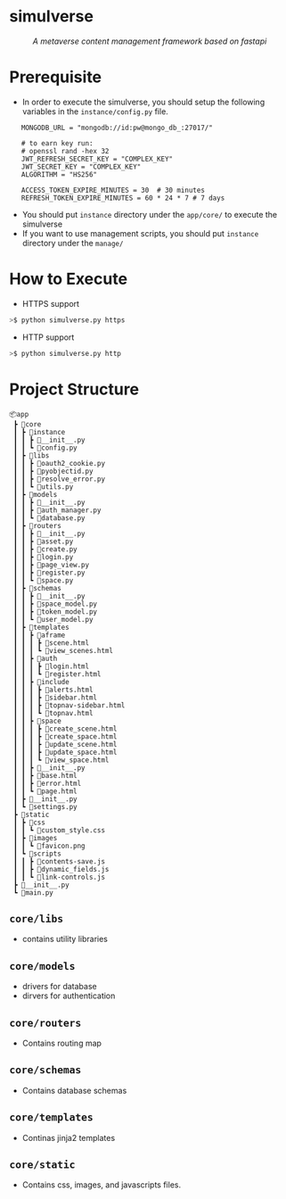 # simulverse
<p align="center">
    <em> A metaverse content management framework based on fastapi </em>
</p>

# Prerequisite
 * In order to execute the simulverse, you should setup the following variables in the `instance/config.py` file.
 ```
    MONGODB_URL = "mongodb://id:pw@mongo_db_:27017/"

    # to earn key run:
    # openssl rand -hex 32
    JWT_REFRESH_SECRET_KEY = "COMPLEX_KEY"
    JWT_SECRET_KEY = "COMPLEX_KEY"
    ALGORITHM = "HS256"

    ACCESS_TOKEN_EXPIRE_MINUTES = 30  # 30 minutes
    REFRESH_TOKEN_EXPIRE_MINUTES = 60 * 24 * 7 # 7 days
 ```
 - You should put `instance` directory under the `app/core/`  to execute the simulverse
 - If you want to use management scripts, you should put `instance` directory under the `manage/`

# How to Execute
 - HTTPS support
```python
>$ python simulverse.py https
```
 - HTTP support
 ```python
>$ python simulverse.py http
```

# Project Structure
```
📦app
 ┣ 📂core
 ┃ ┣ 📂instance
 ┃ ┃ ┣ 📜__init__.py
 ┃ ┃ ┗ 📜config.py
 ┃ ┣ 📂libs
 ┃ ┃ ┣ 📜oauth2_cookie.py
 ┃ ┃ ┣ 📜pyobjectid.py
 ┃ ┃ ┣ 📜resolve_error.py
 ┃ ┃ ┗ 📜utils.py
 ┃ ┣ 📂models
 ┃ ┃ ┣ 📜__init__.py
 ┃ ┃ ┣ 📜auth_manager.py
 ┃ ┃ ┗ 📜database.py
 ┃ ┣ 📂routers
 ┃ ┃ ┣ 📜__init__.py
 ┃ ┃ ┣ 📜asset.py
 ┃ ┃ ┣ 📜create.py
 ┃ ┃ ┣ 📜login.py
 ┃ ┃ ┣ 📜page_view.py
 ┃ ┃ ┣ 📜register.py
 ┃ ┃ ┗ 📜space.py
 ┃ ┣ 📂schemas
 ┃ ┃ ┣ 📜__init__.py
 ┃ ┃ ┣ 📜space_model.py
 ┃ ┃ ┣ 📜token_model.py
 ┃ ┃ ┗ 📜user_model.py
 ┃ ┣ 📂templates
 ┃ ┃ ┣ 📂aframe
 ┃ ┃ ┃ ┣ 📜scene.html
 ┃ ┃ ┃ ┗ 📜view_scenes.html
 ┃ ┃ ┣ 📂auth
 ┃ ┃ ┃ ┣ 📜login.html
 ┃ ┃ ┃ ┗ 📜register.html
 ┃ ┃ ┣ 📂include
 ┃ ┃ ┃ ┣ 📜alerts.html
 ┃ ┃ ┃ ┣ 📜sidebar.html
 ┃ ┃ ┃ ┣ 📜topnav-sidebar.html
 ┃ ┃ ┃ ┗ 📜topnav.html
 ┃ ┃ ┣ 📂space
 ┃ ┃ ┃ ┣ 📜create_scene.html
 ┃ ┃ ┃ ┣ 📜create_space.html
 ┃ ┃ ┃ ┣ 📜update_scene.html
 ┃ ┃ ┃ ┣ 📜update_space.html
 ┃ ┃ ┃ ┗ 📜view_space.html
 ┃ ┃ ┣ 📜__init__.py
 ┃ ┃ ┣ 📜base.html
 ┃ ┃ ┣ 📜error.html
 ┃ ┃ ┗ 📜page.html
 ┃ ┣ 📜__init__.py
 ┃ ┗ 📜settings.py
 ┣ 📂static
 ┃ ┣ 📂css
 ┃ ┃ ┗ 📜custom_style.css
 ┃ ┣ 📂images
 ┃ ┃ ┗ 📜favicon.png
 ┃ ┗ 📂scripts
 ┃ ┃ ┣ 📜contents-save.js
 ┃ ┃ ┣ 📜dynamic_fields.js
 ┃ ┃ ┗ 📜link-controls.js
 ┣ 📜__init__.py
 ┗ 📜main.py
```

## `core/libs`
 - contains utility libraries

## `core/models`
 - drivers for database
 - dirvers for authentication

## `core/routers`
 - Contains routing map

## `core/schemas`
 - Contains database schemas

## `core/templates`
 - Continas jinja2 templates

## `core/static`
 - Contains css, images, and javascripts files.
